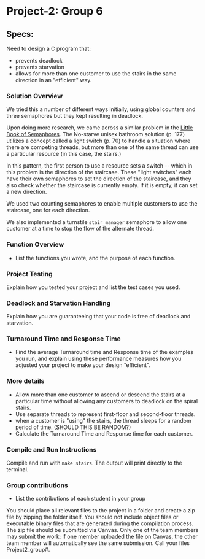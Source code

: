 # Project-2: Group 6

## Specs:
Need to design a C program that:

- prevents deadlock
- prevents starvation
- allows for more than one customer to use the stairs in the same direction in an "efficient" way.

### Solution Overview
We tried this a number of different ways initially, using global counters and three semaphores but they kept resulting in deadlock.

Upon doing more research, we came across a similar problem in the [Little Book of Semaphores](https://greenteapress.com/semaphores/LittleBookOfSemaphores.pdf). The No-starve unisex bathroom solution (p. 177) utilizes a concept called a light switch (p. 70) to handle a situation where there are competing threads, but more than one of the same thread can use a particular resource (in this case, the stairs.)

In this pattern, the first person to use a resource sets a switch -- which in this problem is the direction of the staircase. These "light switches" each have their own semaphores to set the direction of the staircase, and they also check whether the staircase is currently empty. If it is empty, it can set a new
direction.

We used two counting semaphores to enable multiple customers to use the staircase, one for each direction. 

We also implemented a turnstile `stair_manager` semaphore to allow one customer at a time to stop the flow of the alternate thread.

### Function Overview
- List the functions you wrote, and the purpose of each function.

### Project Testing
Explain how you tested your project and list the test cases you used.

### Deadlock and Starvation Handling
Explain how you are guaranteeing that your code is free of deadlock and starvation.

### Turnaround Time and Response Time
- Find the average Turnaround time and Response time of the examples you run, and explain using these performance measures how you adjusted your project to make your design “efficient”.

### More details
- Allow more than one customer to ascend or descend the stairs at a particular time without allowing any customers to deadlock on the spiral stairs.
- Use separate threads to represent first-floor and second-floor threads.
- when a customer is "using" the stairs, the thread sleeps for a random period of time. (SHOULD THIS BE RANDOM?)
- Calculate the Turnaround Time and Response time for each customer.

### Compile and Run Instructions

Compile and run with `make stairs`. The output will print directly to the terminal.

### Group contributions
- List the contributions of each student in your group

You should place all relevant files to the project in a folder and create a zip file by zipping the folder itself. You should not include object files or executable binary files that are generated during the compilation process. The zip file should be submitted via Canvas. Only one of the team members may submit the work: if one member uploaded the file on Canvas, the other team member will automatically see the same submission. Call your files Project2_group#.
